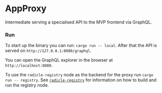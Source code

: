 # AppProxy

Intermediate serving a specialised API to the MVP frontend via GraphQL.

### Run

To start up the binary you can run: `cargo run -- local`. After that the API is
served on `http://127.0.0.1:8080/graphql`.

You can open the GraphQL explorer in the browser at `http://localhost:8080`.

To use the `radicle-registry` node as the backend for the proxy run `cargo run
-- registry`. See [`radicle-registry`][run-registry] for information on how to
build and run the registry node.

[run-registry]: https://github.com/radicle-dev/radicle-registry#building-and-running-the-node
